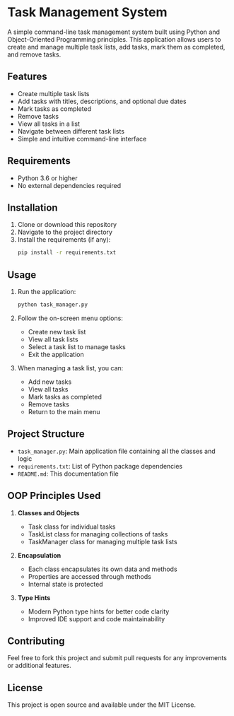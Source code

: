 # Task Management System

A simple command-line task management system built using Python and Object-Oriented Programming principles. This application allows users to create and manage multiple task lists, add tasks, mark them as completed, and remove tasks.

## Features

- Create multiple task lists
- Add tasks with titles, descriptions, and optional due dates
- Mark tasks as completed
- Remove tasks
- View all tasks in a list
- Navigate between different task lists
- Simple and intuitive command-line interface

## Requirements

- Python 3.6 or higher
- No external dependencies required

## Installation

1. Clone or download this repository
2. Navigate to the project directory
3. Install the requirements (if any):
   ```bash
   pip install -r requirements.txt
   ```

## Usage

1. Run the application:
   ```bash
   python task_manager.py
   ```

2. Follow the on-screen menu options:
   - Create new task list
   - View all task lists
   - Select a task list to manage tasks
   - Exit the application

3. When managing a task list, you can:
   - Add new tasks
   - View all tasks
   - Mark tasks as completed
   - Remove tasks
   - Return to the main menu

## Project Structure

- `task_manager.py`: Main application file containing all the classes and logic
- `requirements.txt`: List of Python package dependencies
- `README.md`: This documentation file

## OOP Principles Used

1. **Classes and Objects**
   - Task class for individual tasks
   - TaskList class for managing collections of tasks
   - TaskManager class for managing multiple task lists

2. **Encapsulation**
   - Each class encapsulates its own data and methods
   - Properties are accessed through methods
   - Internal state is protected

3. **Type Hints**
   - Modern Python type hints for better code clarity
   - Improved IDE support and code maintainability

## Contributing

Feel free to fork this project and submit pull requests for any improvements or additional features.

## License

This project is open source and available under the MIT License. 